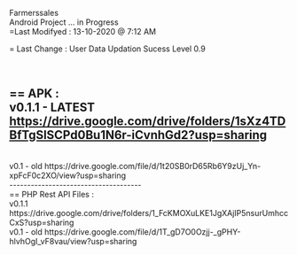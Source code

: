 Farmerssales
<br>
Android Project ... in Progress <br>
=Last Modifyed : 13-10-2020  @ 7:12 AM

= Last Change : User Data Updation Sucess Level 0.9

<br>

== APK  : <br> 
v0.1.1 - LATEST
https://drive.google.com/drive/folders/1sXz4TDBfTgSlSCPd0Bu1N6r-iCvnhGd2?usp=sharing
<br>
-------------------------------------
<br>
v0.1 - old
  https://drive.google.com/file/d/1t20SB0rD65Rb6Y9zUj_Yn-xpFcF0c2XO/view?usp=sharing
<br>
-------------------------------------
<br>
== PHP Rest API Files : <br> 
v0.1.1
https://drive.google.com/drive/folders/1_FcKMOXuLKE1JgXAjIP5nsurUmhccCxS?usp=sharing

<br> 
v0.1 - old
  https://drive.google.com/file/d/1T_gD7O0Ozjj-_gPHY-hlvhOgI_vF8vau/view?usp=sharing
